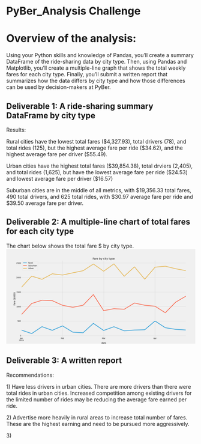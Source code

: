 # PyBer_Analysis Challenge

# Overview of the analysis:

Using your Python skills and knowledge of Pandas, you’ll create a summary DataFrame of the ride-sharing data by city type. Then, using Pandas and Matplotlib, you’ll create a multiple-line graph that shows the total weekly fares for each city type. Finally, you’ll submit a written report that summarizes how the data differs by city type and how those differences can be used by decision-makers at PyBer.

## Deliverable 1: A ride-sharing summary DataFrame by city type
<p> Results:
<p> Rural cities have the lowest total fares ($4,327.93), total drivers (78), and total rides (125), but the highest average fare per ride ($34.62), and the highest average fare per driver ($55.49).
<p> Urban cities have the highest total fares ($39,854.38), total drviers (2,405), and total rides (1,625), but have the lowest average fare per ride ($24.53) and lowest average fare per driver ($16.57)
<p> Suburban cities are in the middle of all metrics, with $19,356.33 total fares, 490 total drivers, and 625 total rides, with $30.97 average fare per ride and $39.50 average fare per driver. 

## Deliverable 2: A multiple-line chart of total fares for each city type
<p>The chart below shows the total fare $ by city type.
<img src="Analysis/PyBer_fare_summary.png">

## Deliverable 3: A written report
<p> Recommendations:
<p> 1) Have less drivers in urban cities. There are more drivers than there were total rides in urban cities. Increased competition among existing drivers for the limited number of rides may be reducing the average fare earned per ride.
<p> 2) Advertise more heavily in rural areas to increase total number of fares. These are the highest earning and need to be pursued more aggressively.
<p> 3) 
